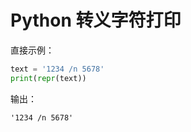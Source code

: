 # Python 转义字符打印

直接示例：  
```python
text = '1234 /n 5678'
print(repr(text))
```
输出：
```
'1234 /n 5678'
```
